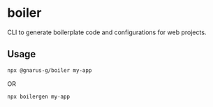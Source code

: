 # boiler
CLI to generate boilerplate code and configurations for web projects.

## Usage
```bash
npx @gnarus-g/boiler my-app
```
OR
```bash
npx boilergen my-app
```